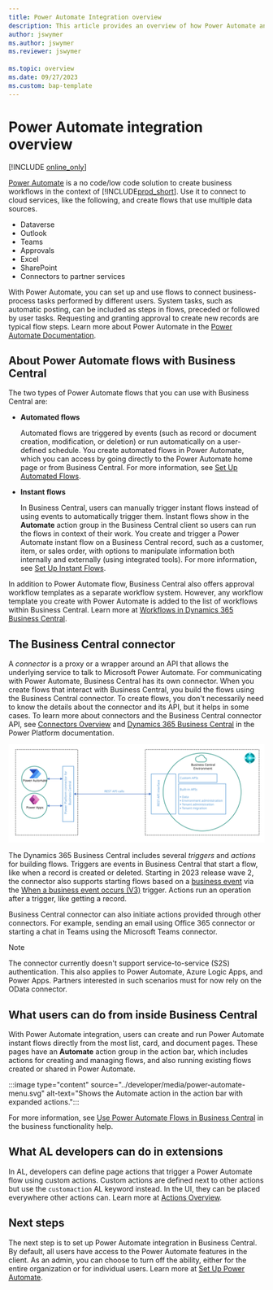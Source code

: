```yaml
---
title: Power Automate Integration overview
description: This article provides an overview of how Power Automate and Business Central integrate. 
author: jswymer
ms.author: jswymer
ms.reviewer: jswymer

ms.topic: overview
ms.date: 09/27/2023
ms.custom: bap-template
---
```

# Power Automate integration overview

[!INCLUDE [online_only](../developer/includes/online_only.md)]

[Power Automate](/power-automate/) is a no code/low code solution to create business workflows in the context of [!INCLUDE[prod_short](../includes/prod_short.md)]. Use it to connect to cloud services, like the following, and create flows that use multiple data sources.

- Dataverse  
- Outlook  
- Teams  
- Approvals  
- Excel  
- SharePoint  
- Connectors to partner services 

With Power Automate, you can set up and use flows to connect business-process tasks performed by different users. System tasks, such as automatic posting, can be included as steps in flows, preceded or followed by user tasks. Requesting and granting approval to create new records are typical flow steps. Learn more about Power Automate in the [Power Automate Documentation](/power-automate/getting-started).

## About Power Automate flows with Business Central

The two types of Power Automate flows that you can use with Business Central are:

- **Automated flows**

  Automated flows are triggered by events (such as record or document creation, modification, or deletion) or run automatically on a user-defined schedule. You create automated flows in Power Automate, which you can access by going directly to the Power Automate home page or from Business Central. For more information, see [Set Up Automated Flows](automate-workflows.md).

- **Instant flows**

    In Business Central, users can manually trigger instant flows instead of using events to automatically trigger them. Instant flows show in the **Automate** action group in the Business Central client so users can run the flows in context of their work. You create and trigger a Power Automate instant flow on a Business Central record, such as a customer, item, or sales order, with options to manipulate information both internally and externally (using integrated tools). For more information, see [Set Up Instant Flows](instant-flows.md).

In addition to Power Automate flow, Business Central also offers approval workflow templates as a separate workflow system. However, any workflow template you create with Power Automate is added to the list of workflows within Business Central. Learn more at [Workflows in Dynamics 365 Business Central](/dynamics365/business-central/across-workflow).

## The Business Central connector

A *connector* is a proxy or a wrapper around an API that allows the underlying service to talk to Microsoft Power Automate. For communicating with Power Automate, Business Central has its own connector. When you create flows that interact with Business Central, you build the flows using the Business Central connector. To create flows, you don't necessarily need to know the details about the connector and its API, but it helps in some cases. To learn more about connectors and the Business Central connector API, see [Connectors Overview](/connectors/connectors) and [Dynamics 365 Business Central](/connectors/dynamicssmbsaas) in the Power Platform documentation.

[![Shows how the Power Platform connector integrates to Business Central](../developer/media/power-platform-connector-diagram.svg)](../developer/media/power-platform-connector-diagram.svg#lightbox)

The Dynamics 365 Business Central includes several *triggers* and *actions* for building flows. Triggers are events in Business Central that start a flow, like when a record is created or deleted. Starting in 2023 release wave 2, the connector also supports starting flows based on a [business event](../developer/business-events-overview.md) via the [When a business event occurs (V3)](/connectors/dynamicssmbsaas/#when-a-business-event-occurs-(v3)-(preview)) trigger. Actions run an operation after a trigger, like getting a record.

Business Central connector can also initiate actions provided through other connectors. For example, sending an email using Office 365 connector or starting a chat in Teams using the Microsoft Teams connector.

> [!NOTE]
> The connector currently doesn't support service-to-service (S2S) authentication.  This also applies to Power Automate, Azure Logic Apps, and Power Apps. Partners interested in such scenarios must for now rely on the OData connector.

## What users can do from inside Business Central

With Power Automate integration, users can create and run Power Automate instant flows directly from the most list, card, and document pages. These pages have an **Automate** action group in the action bar, which includes actions for creating and managing flows, and also running existing flows created or shared in Power Automate.

:::image type="content" source="../developer/media/power-automate-menu.svg" alt-text="Shows the Automate action in the action bar with expanded actions.":::

For more information, see [Use Power Automate Flows in Business Central](/dynamics365/business-central/across-how-use-financials-data-source-flow#run-instant-flows) in the business functionality help.

## What AL developers can do in extensions

In AL, developers can define page actions that trigger a Power Automate flow using custom actions. Custom actions are defined next to other actions but use the `customaction` AL keyword instead. In the UI, they can be placed everywhere other actions can. Learn more at [Actions Overview](../developer/devenv-actions-overview.md#run-power-automate-flows-from-page-actions).

## Next steps

The next step is to set up Power Automate integration in Business Central. By default, all users have access to the Power Automate features in the client. As an admin, you can choose to turn off the ability, either for the entire organization or for individual users. Learn more at [Set Up Power Automate](power-automate-setup.md).
